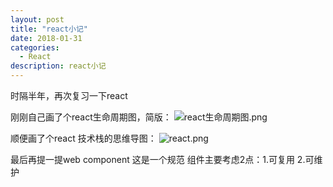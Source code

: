 ```yaml
---
layout: post
title: "react小记"
date: 2018-01-31
categories:
  - React
description: react小记
---
```


时隔半年，再次复习一下react

刚刚自己画了个react生命周期图，简版：
![react生命周期图.png](http://upload-images.jianshu.io/upload_images/3378252-6aac1c077df286c7.png?imageMogr2/auto-orient/strip%7CimageView2/2/w/1240)

顺便画了个react 技术栈的思维导图：
![react.png](http://upload-images.jianshu.io/upload_images/3378252-5c8b7fa49eb744ae.png?imageMogr2/auto-orient/strip%7CimageView2/2/w/1240)

最后再提一提web component 这是一个规范 组件主要考虑2点：1.可复用  2.可维护
